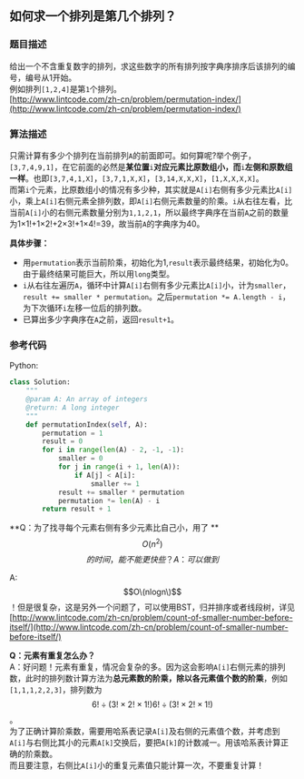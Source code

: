 ## 如何求一个排列是第几个排列？

### 题目描述

给出一个不含重复数字的排列，求这些数字的所有排列按字典序排序后该排列的编号，编号从1开始。  
例如排列`[1,2,4]`是第`1`个排列。  
[http://www.lintcode.com/zh-cn/problem/permutation-index/](http://www.lintcode.com/zh-cn/problem/permutation-index/)

### 算法描述

只需计算有多少个排列在当前排列`A`的前面即可。如何算呢?举个例子，`[3,7,4,9,1]`，在它前面的必然是**某位置**`i`**对应元素比原数组小，而**`i`**左侧和原数组一样**。也即`[3,7,4,1,X]`，`[3,7,1,X,X]`，`[3,14,X,X,X]`，`[1,X,X,X,X]`。  
而第`i`个元素，比原数组小的情况有多少种，其实就是`A[i]`右侧有多少元素比`A[i]`小，乘上`A[i]`右侧元素全排列数，即`A[i]`右侧元素数量的阶乘。`i`从右往左看，比当前`A[i]`小的右侧元素数量分别为`1,1,2,1`，所以最终字典序在当前`A`之前的数量为1×1!+1×2!+2×3!+1×4!=39，故当前`A`的字典序为40。

**具体步骤：**

* 用`permutation`表示当前阶乘，初始化为1,`result`表示最终结果，初始化为0。由于最终结果可能巨大，所以用`long`类型。
* `i`从右往左遍历`A`，循环中计算`A[i]`右侧有多少元素比`A[i]`小，计为`smaller`，`result += smaller * permutation`。之后`permutation *= A.length - i`，为下次循环`i`左移一位后的排列数。
* 已算出多少字典序在`A`之前，返回`result+1`。

### 参考代码

Python:

```py
class Solution:
    """
    @param A: An array of integers
    @return: A long integer
    """
    def permutationIndex(self, A):
        permutation = 1
        result = 0
        for i in range(len(A) - 2, -1, -1):
            smaller = 0
            for j in range(i + 1, len(A)):
                if A[j] < A[i]:
                    smaller += 1
            result += smaller * permutation
            permutation *= len(A) - i
        return result + 1
```

**Q：为了找寻每个元素右侧有多少元素比自己小，用了 **$$O(n^2)$$$$的时间，能不能更快些？  
A：可以做到$$

A: $$O\(nlogn\)$$！但是很复杂，这是另外一个问题了，可以使用BST，归并排序或者线段树，详见[http://www.lintcode.com/zh-cn/problem/count-of-smaller-number-before-itself/](http://www.lintcode.com/zh-cn/problem/count-of-smaller-number-before-itself/)

**Q：元素有重复怎么办？**  
A：好问题！元素有重复，情况会复杂的多。因为这会影响`A[i]`右侧元素的排列数，此时的排列数计算方法为**总元素数的阶乘，除以各元素值个数的阶乘**，例如`[1,1,1,2,2,3]`，排列数为$$6!\div(3!\times2!\times1!)6!÷(3!×2!×1!)$$。  
为了正确计算阶乘数，需要用哈系表记录`A[i]`及右侧的元素值个数，并考虑到`A[i]`与右侧比其小的元素`A[k]`交换后，要把`A[k]`的计数减一。用该哈系表计算正确的阶乘数。  
而且要注意，右侧比`A[i]`小的重复元素值只能计算一次，不要重复计算！

